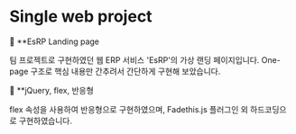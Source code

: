 # Single web project


📌  **EsRP Landing page

팀 프로젝트로 구현하였던 웹 ERP 서비스 'EsRP'의 가상 랜딩 페이지입니다. One-page 구조로 핵심 내용만 간추려서 간단하게 구현해 보았습니다.


📝  **jQuery, flex, 반응형

flex 속성을 사용하여 반응형으로 구현하였으며, Fadethis.js 플러그인 외 하드코딩으로 구현하였습니다.
